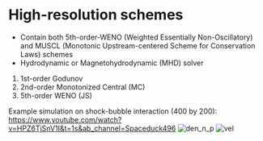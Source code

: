 # High-resolution schemes
- Contain both 5th-order-WENO (Weighted Essentially Non-Oscillatory) and MUSCL (Monotonic Upstream-centered Scheme for Conservation Laws) schemes
- Hydrodynamic or Magnetohydrodynamic (MHD) solver

1. 1st-order Godunov
2. 2nd-order Monotonized Central (MC) 
3. 5th-order WENO (JS)


Example simulation on shock-bubble interaction (400 by 200): 
https://www.youtube.com/watch?v=HPZ6TjSnV1I&t=1s&ab_channel=Spaceduck496
![den_n_p](https://user-images.githubusercontent.com/64028216/216842603-724e618c-1cf5-49af-851f-1bd4fae4223e.png)
![vel](https://user-images.githubusercontent.com/64028216/216842635-2e14e490-845e-483b-a142-1c99c492d6bc.png)

